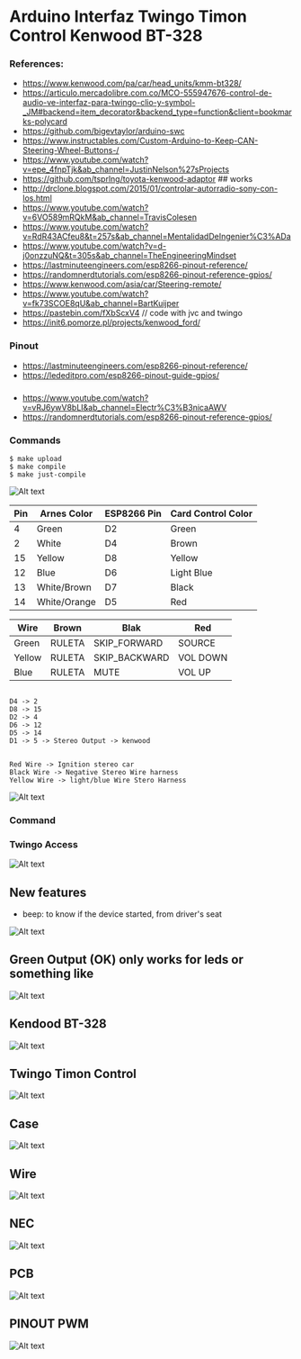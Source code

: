 # Arduino Interfaz Twingo Timon Control Kenwood BT-328


### References:
- https://www.kenwood.com/pa/car/head_units/kmm-bt328/
- https://articulo.mercadolibre.com.co/MCO-555947676-control-de-audio-ve-interfaz-para-twingo-clio-y-symbol-_JM#backend=item_decorator&backend_type=function&client=bookmarks-polycard
- https://github.com/bigevtaylor/arduino-swc
- https://www.instructables.com/Custom-Arduino-to-Keep-CAN-Steering-Wheel-Buttons-/
- https://www.youtube.com/watch?v=epe_4fnpTjk&ab_channel=JustinNelson%27sProjects
- https://github.com/tsprlng/toyota-kenwood-adaptor ## works
- http://drclone.blogspot.com/2015/01/controlar-autorradio-sony-con-los.html
- https://www.youtube.com/watch?v=6VO589mRQkM&ab_channel=TravisColesen
- https://www.youtube.com/watch?v=RdR43ACfeu8&t=257s&ab_channel=MentalidadDeIngenier%C3%ADa
- https://www.youtube.com/watch?v=d-j0onzzuNQ&t=305s&ab_channel=TheEngineeringMindset
- https://lastminuteengineers.com/esp8266-pinout-reference/
- https://randomnerdtutorials.com/esp8266-pinout-reference-gpios/
- https://www.kenwood.com/asia/car/Steering-remote/
- https://www.youtube.com/watch?v=fk73SCOE8qU&ab_channel=BartKuijper
- https://pastebin.com/fXbScxV4 // code with jvc and twingo
- https://init6.pomorze.pl/projects/kenwood_ford/



### Pinout
- https://lastminuteengineers.com/esp8266-pinout-reference/
- https://lededitpro.com/esp8266-pinout-guide-gpios/

### 

- https://www.youtube.com/watch?v=vRJ6ywV8bLI&ab_channel=Electr%C3%B3nicaAWV
- https://randomnerdtutorials.com/esp8266-pinout-reference-gpios/


### Commands
```
$ make upload
$ make compile
$ make just-compile
```


![Alt text](imgs/ESP8266-NodeMCU-kit-12-E-pinout-gpio-pin.webp "ESP8266 Pins schema")

| Pin		|     Arnes Color 	|   ESP8266 Pin	| Card	Control Color	|
|---------------|-----------------------|---------------|-----------------------|
| 4		| 	Green		| 	D2 	|	Green 		|
| 2	 	| 	White 		|	D4 	|	Brown 		|
| 15 	 	| 	Yellow		|	D8 	|	Yellow 		|
| 12 	 	| 	Blue		|	D6 	|	Light Blue 	|
| 13 		| 	White/Brown 	|	D7 	|	Black		|		
| 14 	 	| 	White/Orange 	|	D5 	|	Red 		|


| 	   Wire     	|     Brown 	|   	Blak	| 	Red	|
|-----------------------|---------------|---------------|---------------|
| 	Green		|    RULETA	| SKIP_FORWARD  |    SOURCE     |
| 	Yellow		|    RULETA	| SKIP_BACKWARD  |   VOL DOWN    |
| 	Blue		|    RULETA 	|    MUTE       |    VOL UP     |


```

D4 -> 2
D8 -> 15
D2 -> 4
D6 -> 12
D5 -> 14
D1 -> 5 -> Stereo Output -> kenwood


```


```
Red Wire -> Ignition stereo car
Black Wire -> Negative Stereo Wire harness
Yellow Wire -> light/blue Wire Stero Harness

```



![Alt text](imgs/61PJYg5ijvL._AC_SL1288_.jpg "ESP8266 Kenwood wires schema")




### Command
<!--![Alt text](D_NQ_NP_670314-MLV45242759239_032021-O.jpg "ESP8266 Kenwood wires schema")-->



### Twingo Access


![Alt text](imgs/2022-11-02_09-14.png "Twingo Access 2012")


## New features
- beep: to know if the device started, from driver's seat

![Alt text](imgs/NodeMcu-V3-CH340-Lua-ESP8266-pinout-mischianti-low-resolution.jpg "ESP8266 Kenwood wires schema")

## Green Output (OK) only works for leds or something like
![Alt text](imgs/pins-guide.png "Pins Guide")

## Kendood BT-328
![Alt text](imgs/kenwood-bt328.png "Kenwood BT328")

## Twingo Timon Control
![Alt text](imgs/D_NQ_NP_670314-MLV45242759239_032021-O.jpg "Twingo Control")

## Case
![Alt text](OpenSCAD/beta/twingo_timon_control.png "Case 3D")
## Wire
![Alt text](imgs/remote_ken.jpg "Case 3D")
## NEC
![Alt text](imgs/NECMessageFrame.png "Case 3D")

## PCB
![Alt text](imgs/control_wheel_steering_twhingo_beta_pcb.png "PCB")

## PINOUT PWM
![Alt text](imgs/Esp8266-pin-out-1024x576-1.webp "PCB")


